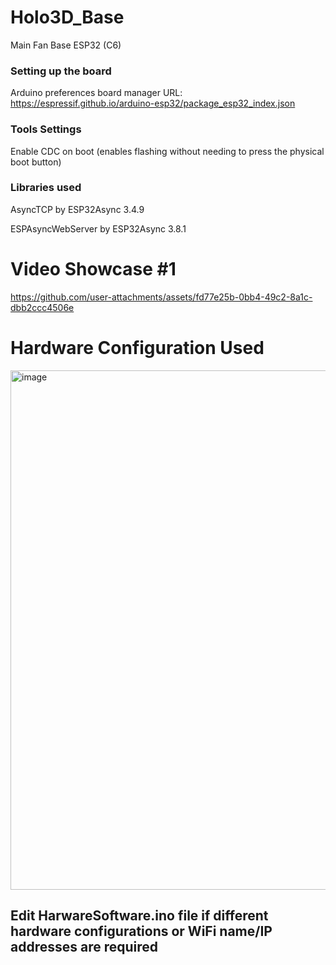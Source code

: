 # Holo3D_Base
Main Fan Base ESP32 (C6)


### Setting up the board
Arduino preferences board manager URL: https://espressif.github.io/arduino-esp32/package_esp32_index.json

### Tools Settings
  Enable CDC on boot (enables flashing without needing to press the physical boot button)
### Libraries used
AsyncTCP by ESP32Async 3.4.9

ESPAsyncWebServer by ESP32Async 3.8.1
# Video Showcase #1
https://github.com/user-attachments/assets/fd77e25b-0bb4-49c2-8a1c-dbb2ccc4506e

# Hardware Configuration Used
<img width="993" height="831" alt="image" src="https://github.com/user-attachments/assets/cc09d603-2ad0-4773-a3cb-e7febf1d5e96" />

## Edit HarwareSoftware.ino file if different hardware configurations or WiFi name/IP addresses are required
